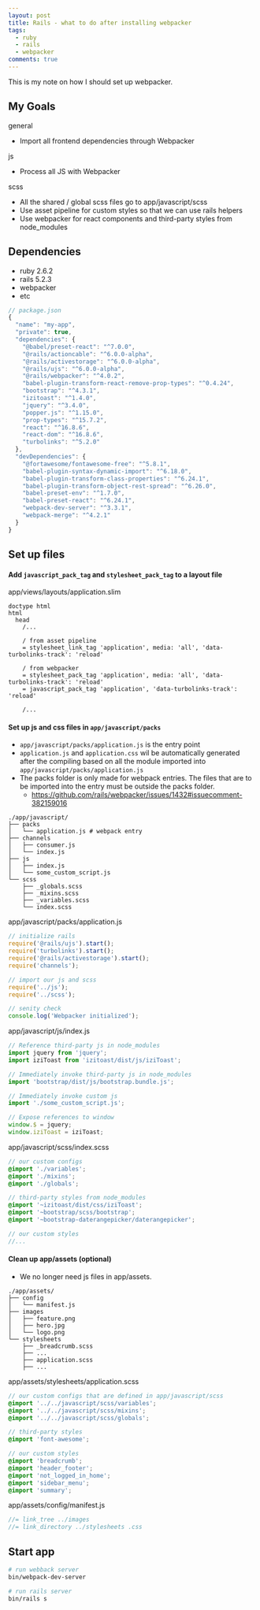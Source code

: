 ```yaml
---
layout: post
title: Rails - what to do after installing webpacker
tags:
  - ruby
  - rails
  - webpacker
comments: true
---
```

This is my note on how I should set up webpacker.


## My Goals

general

- Import all frontend dependencies through Webpacker

js

- Process all JS with Webpacker

scss

- All the shared / global scss files go to app/javascript/scss
- Use asset pipeline for custom styles so that we can use rails helpers
- Use webpacker for react components and third-party styles from node_modules

## Dependencies

- ruby 2.6.2
- rails 5.2.3
- webpacker
- etc

```js
// package.json
{
  "name": "my-app",
  "private": true,
  "dependencies": {
    "@babel/preset-react": "^7.0.0",
    "@rails/actioncable": "^6.0.0-alpha",
    "@rails/activestorage": "^6.0.0-alpha",
    "@rails/ujs": "^6.0.0-alpha",
    "@rails/webpacker": "^4.0.2",
    "babel-plugin-transform-react-remove-prop-types": "^0.4.24",
    "bootstrap": "^4.3.1",
    "izitoast": "^1.4.0",
    "jquery": "^3.4.0",
    "popper.js": "^1.15.0",
    "prop-types": "^15.7.2",
    "react": "^16.8.6",
    "react-dom": "^16.8.6",
    "turbolinks": "^5.2.0"
  },
  "devDependencies": {
    "@fortawesome/fontawesome-free": "^5.8.1",
    "babel-plugin-syntax-dynamic-import": "^6.18.0",
    "babel-plugin-transform-class-properties": "^6.24.1",
    "babel-plugin-transform-object-rest-spread": "^6.26.0",
    "babel-preset-env": "^1.7.0",
    "babel-preset-react": "^6.24.1",
    "webpack-dev-server": "^3.3.1",
    "webpack-merge": "^4.2.1"
  }
}
```

## Set up files

#### Add `javascript_pack_tag` and `stylesheet_pack_tag` to a layout file

app/views/layouts/application.slim

```slim
doctype html
html
  head
    /...

    / from asset pipeline
    = stylesheet_link_tag 'application', media: 'all', 'data-turbolinks-track': 'reload'

    / from webpacker
    = stylesheet_pack_tag 'application', media: 'all', 'data-turbolinks-track': 'reload'
    = javascript_pack_tag 'application', 'data-turbolinks-track': 'reload'

    /...
```

#### Set up js and css files in `app/javascript/packs`

- `app/javascript/packs/application.js` is the entry point
- `application.js` and `application.css` wil be automatically generated after the compiling based on all the module imported into `app/javascript/packs/application.js`
- The packs folder is only made for webpack entries. The files that are to be imported into the entry  must be outside the packs folder.
  - https://github.com/rails/webpacker/issues/1432#issuecomment-382159016

```
./app/javascript/
├── packs
│   └── application.js # webpack entry
├── channels
│   ├── consumer.js
│   └── index.js
├── js
│   ├── index.js
│   └── some_custom_script.js
└── scss
    ├── _globals.scss
    ├── _mixins.scss
    ├── _variables.scss
    └── index.scss
```

app/javascript/packs/application.js

```js
// initialize rails
require('@rails/ujs').start();
require('turbolinks').start();
require('@rails/activestorage').start();
require('channels');

// import our js and scss
require('../js');
require('../scss');

// senity check
console.log('Webpacker initialized');
```

app/javascript/js/index.js

```js
// Reference third-party js in node_modules
import jquery from 'jquery';
import iziToast from 'izitoast/dist/js/iziToast';

// Immediately invoke third-party js in node_modules
import 'bootstrap/dist/js/bootstrap.bundle.js';

// Immediately invoke custom js
import './some_custom_script.js';

// Expose references to window
window.$ = jquery;
window.iziToast = iziToast;
```

app/javascript/scss/index.scss

```scss
// our custom configs
@import './variables';
@import './mixins';
@import './globals';

// third-party styles from node_modules
@import '~izitoast/dist/css/iziToast';
@import '~bootstrap/scss/bootstrap';
@import '~bootstrap-daterangepicker/daterangepicker';

// our custom styles
//...
```

#### Clean up app/assets (optional)

- We no longer need js files in app/assets.

```
./app/assets/
├── config
│   └── manifest.js
├── images
│   ├── feature.png
│   ├── hero.jpg
│   └── logo.png
└── stylesheets
    ├── _breadcrumb.scss
    ├── ...
    ├── application.scss
    ├── ...
```

app/assets/stylesheets/application.scss

```scss
// our custom configs that are defined in app/javascript/scss
@import '../../javascript/scss/variables';
@import '../../javascript/scss/mixins';
@import '../../javascript/scss/globals';

// third-party styles
@import 'font-awesome';

// our custom styles
@import 'breadcrumb';
@import 'header_footer';
@import 'not_logged_in_home';
@import 'sidebar_menu';
@import 'summary';
```

app/assets/config/manifest.js

```js
//= link_tree ../images
//= link_directory ../stylesheets .css
```

## Start app

```bash
# run webback server
bin/webpack-dev-server
```

```bash
# run rails server
bin/rails s
```

